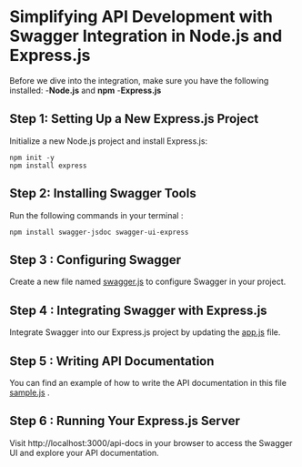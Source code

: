 # Simplifying API Development with Swagger Integration in Node.js and Express.js

Before we dive into the integration, make sure you have the following installed:
    -**Node.js** and **npm**
    -**Express.js**

## Step 1: Setting Up a New Express.js Project
Initialize a new Node.js project and install Express.js:
```
npm init -y
npm install express
```

## Step 2: Installing Swagger Tools
Run the following commands in your terminal :
```
npm install swagger-jsdoc swagger-ui-express
```
## Step 3 : Configuring Swagger
Create a new file named [swagger.js](https://github.com/nesrine-snoussi/Swagger-Integration-in-Express.js/blob/master/swagger.js) to configure Swagger in your project.

## Step 4 : Integrating Swagger with Express.js 
Integrate Swagger into our Express.js project by updating the [app.js](https://github.com/nesrine-snoussi/Swagger-Integration-in-Express.js/blob/master/app.js) file.

## Step 5 : Writing API Documentation 
You can find an example of how to write the API documentation in this file [sample.js](https://github.com/nesrine-snoussi/Swagger-Integration-in-Express.js/blob/master/routes/sample.js) .

## Step 6 : Running Your Express.js Server 
Visit http://localhost:3000/api-docs in your browser to access the Swagger UI and explore your API documentation.
